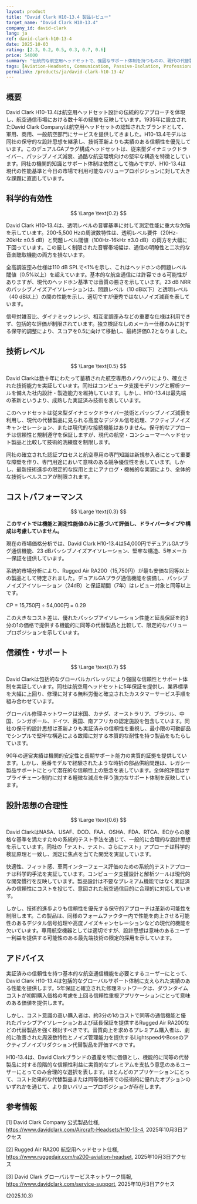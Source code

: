 ```yaml
---
layout: product
title: "David Clark H10-13.4 製品レビュー"
target_name: "David Clark H10-13.4"
company_id: david-clark
lang: ja
ref: david-clark-h10-13-4
date: 2025-10-03
rating: [2.3, 0.2, 0.5, 0.3, 0.7, 0.6]
price: 54000
summary: "伝統的な航空用ヘッドセットで、強固なサポート体制を持つものの、現代の代替製品と比較して音響性能とコストパフォーマンスに大きな制約がある。"
tags: [Aviation-Headsets, Communication, Passive-Isolation, Professional-Audio]
permalink: /products/ja/david-clark-h10-13-4/
---
```


## 概要

David Clark H10-13.4は航空用ヘッドセット設計の伝統的なアプローチを体現し、航空通信市場における数十年の経験を反映しています。1935年に設立されたDavid Clark Companyは航空用ヘッドセットの認知されたブランドとして、軍用、商用、一般航空部門にサービスを提供してきました。H10-13.4モデルは同社の保守的な設計思想を継承し、技術革新よりも実績のある信頼性を優先しています。このデュアルGAプラグ構成ヘッドセットは、従来型ダイナミックドライバー、パッシブノイズ減衰、過酷な航空環境向けの堅牢な構造を特徴としています。同社の機関的知識とサポート体制は依然として強みですが、H10-13.4は現代の性能基準と今日の市場で利用可能なバリュープロポジションに対して大きな課題に直面しています。

## 科学的有効性

$$ \Large \text{0.2} $$

David Clark H10-13.4は、透明レベルの音響基準に対して測定性能に重大な欠陥を示しています。200-5,500 Hzの周波数特性は、透明レベル要件（20Hz-20kHz ±0.5 dB）と問題レベル閾値（100Hz-16kHz ±3.0 dB）の両方を大幅に下回っています。この厳しく制限された音響帯域幅は、通信の明瞭性と二次的な音楽聴取機能の両方を損ないます。

全高調波歪み仕様は110 dB SPLで<1%を示し、これはヘッドホンの問題レベル閾値（0.5%以上）を超えています。基本的な航空通信には許容できる可能性がありますが、現代のヘッドホン基準では音質の悪さを示しています。23 dB NRRのパッシブノイズアイソレーションは、問題レベル（10 dB以下）と透明レベル（40 dB以上）の間の性能を示し、適切ですが優秀ではないノイズ減衰を表しています。

信号対雑音比、ダイナミックレンジ、相互変調歪みなどの重要な仕様は利用できず、包括的な評価が制限されています。独立検証なしのメーカー仕様のみに対する保守的調整により、スコアを0.5に向けて移動し、最終評価0.2となりました。

## 技術レベル

$$ \Large \text{0.5} $$

David Clarkは数十年にわたって蓄積された航空専用のノウハウにより、確立された技術能力を実証しています。同社はコンピュータ支援モデリングと解析ツールを備えた社内設計・製造能力を維持しています。しかし、H10-13.4は最先端の革新というより、成熟した実証済み技術を表しています。

このヘッドセットは従来型ダイナミックドライバー技術とパッシブノイズ減衰を利用し、現代の代替製品に見られる高度なデジタル信号処理、アクティブノイズキャンセレーション、または現代的な接続機能はありません。保守的なアプローチは信頼性と規制遵守を保証しますが、現代の航空・コンシューマーヘッドセット製品と比較して技術的洗練度を制限します。

同社の確立された認証プロセスと航空専用の専門知識は新規参入者にとって重要な障壁を作り、専門用途において意味のある競争優位性を表しています。しかし、最新技術進歩の限定的な採用と主にアナログ・機械的な実装により、全体的な技術レベルスコアが制限されます。

## コストパフォーマンス

$$ \Large \text{0.3} $$

**このサイトでは機能と測定性能値のみに基づいて評価し、ドライバータイプや構成は考慮していません。**

現在の市場価格分析では、David Clark H10-13.4は54,000円でデュアルGAプラグ通信機能、23 dBパッシブノイズアイソレーション、堅牢な構造、5年メーカー保証を提供しています。

系統的市場分析により、Rugged Air RA200（15,750円）が最も安価な同等以上の製品として特定されました。デュアルGAプラグ通信機能を装備し、パッシブノイズアイソレーション（24dB）と保証期間（7年）はレビュー対象と同等以上です。

CP = 15,750円 ÷ 54,000円 = 0.29

この大きなコスト差は、優れたパッシブアイソレーション性能と延長保証を約3分の1の価格で提供する機能的に同等の代替製品と比較して、限定的なバリュープロポジションを示しています。

## 信頼性・サポート

$$ \Large \text{0.7} $$

David Clarkは包括的なグローバルカバレッジにより強固な信頼性とサポート体制を実証しています。同社は航空用ヘッドセットに5年保証を提供し、業界標準を大幅に上回り、修理に対する無料労働と確立されたカスタマーサービス手順を組み合わせています。

グローバル修理ネットワークは米国、カナダ、オーストラリア、ブラジル、中国、シンガポール、ドイツ、英国、南アフリカの認定施設を包含しています。同社の保守的設計思想は革新よりも実証済みの信頼性を重視し、最小限の可動部品でシンプルで堅牢な構造による故障に対する本質的な耐性を持つ製品をもたらしています。

90年の運営実績は機関的安定性と長期サポート能力の実質的証拠を提供しています。しかし、廃番モデルで経験されたような時折の部品供給問題は、レガシー製品サポートにとって潜在的な信頼性上の懸念を表しています。全体的評価はサプライチェーン制約に対する軽微な減点を伴う強力なサポート体制を反映しています。

## 設計思想の合理性

$$ \Large \text{0.6} $$

David ClarkはNASA、USAF、DOD、FAA、OSHA、FDA、RTCA、ECからの厳格な基準を満たすための系統的テスト手法を通じて、一般的に合理的な設計思想を示しています。同社の「テスト、テスト、さらにテスト」アプローチは科学的検証原理と一致し、測定に焦点を当てた開発を実証しています。

快適性、フィット感、車両インターフェース評価のための系統的テストアプローチは科学的手法を実証しています。コンピュータ支援設計と解析ツールは現代的な開発慣行を反映しています。製品設計は不要なプレミアム機能ではなく実証済みの信頼性にコストを投じて、意図された航空通信目的に合理的に対応しています。

しかし、技術的進歩よりも信頼性を優先する保守的アプローチは革新の可能性を制限します。この製品は、同様のフォームファクター内で性能を向上させる可能性のあるデジタル信号処理や高度ノイズキャンセレーションなどの現代的機能を欠いています。専用航空機器としては適切ですが、設計思想は意味のあるユーザー利益を提供する可能性のある最先端技術の限定的採用を示しています。

## アドバイス

実証済みの信頼性を持つ基本的な航空通信機能を必要とするユーザーにとって、David Clark H10-13.4は包括的なグローバルサポート体制に支えられた実績のある性能を提供します。5年保証と確立された修理ネットワークは、ダウンタイムコストが初期購入価格の考慮を上回る信頼性重視アプリケーションにとって意味のある価値を提供します。

しかし、コスト意識の高い購入者は、約3分の1のコストで同等の通信機能と優れたパッシブアイソレーションおよび延長保証を提供するRugged Air RA200などの代替製品を強く検討すべきです。音質向上を求めるプレミアム購入者は、劇的に改善された周波数特性とノイズ管理能力を提供するLightspeedやBoseのアクティブノイズリダクション代替製品を評価すべきです。

H10-13.4は、David Clarkブランドの遺産を特に価値とし、機能的に同等の代替製品に対する段階的な信頼性利益に実質的なプレミアムを支払う意思のあるユーザーにとってのみ合理的な選択を表します。ほとんどのアプリケーションにとって、コスト効果的な代替製品または同等価格帯での技術的に優れたオプションのいずれかを通じて、より良いバリュープロポジションが存在します。

## 参考情報

[1] David Clark Company 公式製品仕様, https://www.davidclark.com/Aircraft-Headsets/H10-13-4, 2025年10月3日アクセス

[2] Rugged Air RA200 航空用ヘッドセット仕様, https://www.ruggedair.com/ra200-aviation-headset, 2025年10月3日アクセス

[3] David Clark グローバルサービスネットワーク情報, https://www.davidclark.com/service-support, 2025年10月3日アクセス

(2025.10.3)